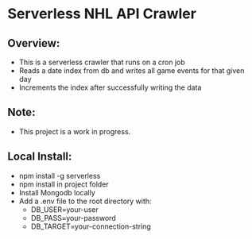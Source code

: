 # Serverless NHL API Crawler


## Overview:

- This is a serverless crawler that runs on a cron job
- Reads a date index from db and writes all game events for that given day
- Increments the index after successfully writing the data

## Note:

- This project is a work in progress.

## Local Install:
- npm install -g serverless
- npm install in project folder
- Install Mongodb locally
- Add a .env file to the root directory with:
  - DB_USER=your-user
  - DB_PASS=your-password
  - DB_TARGET=your-connection-string